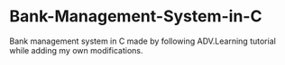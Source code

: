 # Bank-Management-System-in-C
Bank management system in C made by following ADV.Learning tutorial while adding my own modifications.
